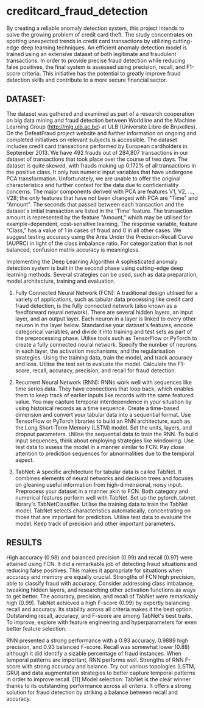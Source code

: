 # creditcard_fraud_detection

By creating a reliable anomaly detection system, this project intends to solve the growing problem of credit card theft. The study concentrates on spotting unexpected trends in credit card transactions by utilizing cutting-edge deep learning techniques. An efficient anomaly detection model is trained using an extensive dataset of both legitimate and fraudulent transactions. In order to provide precise fraud detection while reducing false positives, the final system is assessed using precision, recall, and F1-score criteria. This initiative has the potential to greatly improve fraud detection skills and contribute to a more secure financial sector.

## DATASET:
The dataset was gathered and examined as part of a research cooperation on big data mining and fraud detection between Worldline and the Machine Learning Group (http://mlg.ulb.ac.be) at ULB (Université Libre de Bruxelles). On the DefeatFraud project website and further information on ongoing and completed initiatives on relevant subjects is accessible.
The dataset includes credit card transactions performed by European cardholders in September 2013. We have 492 frauds out of 284,807 transactions in our dataset of transactions that took place over the course of two days. The dataset is quite skewed, with frauds making up 0.172% of all transactions in the positive class. It only has numeric input variables that have undergone PCA transformation. Unfortunately, we are unable to offer the original characteristics and further context for the data due to confidentiality concerns. The major components derived with PCA are features V1, V2, …, V28; the only features that have not been changed with PCA are "Time" and "Amount". The seconds that passed between each transaction and the dataset's initial transaction are listed in the 'Time' feature. The transaction amount is represented by the feature "Amount," which may be utilised for example-dependent, cost-sensitive learning. The response variable, feature "Class," has a value of 1 in cases of fraud and 0 in all other cases. We suggest testing accuracy using the Area Under the Precision-Recall Curve (AUPRC) in light of the class imbalance ratio. For categorization that is not balanced, confusion matrix accuracy is meaningless.

Implementing the Deep Learning Algorithm
A sophisticated anomaly detection system is built in the second phase using cutting-edge deep learning methods. Several strategies can be used, such as data preparation, model architecture, training and evaluation.
1.	Fully Connected Neural Network (FCN):
A traditional design utilised for a variety of applications, such as tabular data processing like credit card fraud detection, is the fully connected network (also known as a feedforward neural network). There are several hidden layers, an input layer, and an output layer. Each neuron in a layer is linked to every other neuron in the layer below. Standardise your dataset's features, encode categorical variables, and divide it into training and test sets as part of the preprocessing phase. Utilise tools such as TensorFlow or PyTorch to create a fully connected neural network. Specify the number of neurons in each layer, the activation mechanisms, and the regularisation strategies. Using the training data, train the model, and track accuracy and loss. Utilise the test set to evaluate the model. Calculate the F1-score, recall, accuracy, precision, and recall for fraud detection.

2.	Recurrent Neural Network (RNN):
RNNs work well with sequences like time series data. They have connections that loop back, which enables them to keep track of earlier inputs like records with the same featured value. You may capture temporal interdependence in your situation by using historical records as a time sequence. Create a time-based dimension and convert your tabular data into a sequential format. Use TensorFlow or PyTorch libraries to build an RNN architecture, such as the Long Short-Term Memory (LSTM) model. Set the units, layers, and dropout parameters.  Utilise the sequential data to train the RNN. To build input sequences, think about employing strategies like windowing. Use test data to assess the model in a manner similar to FCN. Pay close attention to prediction sequences for abnormalities due to the temporal aspect.

3.	TabNet:
A specific architecture for tabular data is called TabNet. It combines elements of neural networks and decision trees and focuses on gleaning useful information from high-dimensional, noisy input.  Preprocess your dataset in a manner akin to FCN. Both category and numerical features perform well with TabNet. Set up the pytorch_tabnet library's TabNetClassifier. Utilise the training data to train the TabNet model. TabNet selects characteristics automatically, concentrating on those that are important for prediction. Utilise test data to evaluate the model. Keep track of precision and other important parameters.

## RESULTS
High accuracy (0.98) and balanced precision (0.99) and recall (0.97) were attained using FCN. It did a remarkable job of detecting fraud situations and reducing false positives. This makes it appropriate for situations when accuracy and memory are equally crucial. Strengths of FCN high precision, able to classify fraud with accuracy. Consider addressing class imbalance, tweaking hidden layers, and researching other activation functions as ways to get better.
The accuracy, precision, and recall of TabNet were remarkably high (0.99). TabNet achieved a high F-score (0.99) by expertly balancing recall and accuracy. Its stability across all criteria makes it the best option. Outstanding recall, accuracy, and F-score are among TabNet's best traits. To improve, explore with feature engineering and hyperparameters for even better feature selection.
 
RNN presented a strong performance with a 0.93 accuracy, 0.9889 high precision, and 0.93 balanced F-score. Recall was somewhat lower (0.88) although it did identify a sizable percentage of fraud instances. When temporal patterns are important, RNN performs well. Strengths of RNN F-score with strong accuracy and balance. Try out various topologies (LSTM, GRU) and data augmentation strategies to better capture temporal patterns in order to improve recall. [11]
Model selection: TabNet is the clear winner thanks to its outstanding performance across all criteria. It offers a strong solution for fraud detection by striking a balance between recall and accuracy.
